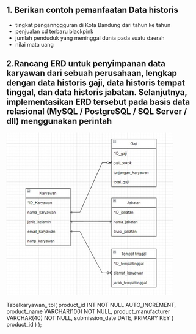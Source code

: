 ## 1. Berikan contoh pemanfaatan Data historis
- tingkat pengannggguran di Kota Bandung dari tahun ke tahun
- penjualan cd terbaru blackpink
- jumlah penduduk yang meninggal dunia pada suatu daerah
- nilai mata uang





## 2.Rancang ERD untuk penyimpanan data karyawan dari sebuah perusahaan, lengkap dengan data historis gaji, data historis tempat tinggal, dan data historis jabatan. Selanjutnya, implementasikan ERD tersebut pada basis data relasional (MySQL / PostgreSQL / SQL Server / dll) menggunakan perintah

![Model](https://github.com/andamira16/IF214002/blob/main/pertemuan7/Screenshot(17).jpeg?raw=true)

Tabelkaryawan_ tbl(
   product_id INT NOT NULL AUTO_INCREMENT,
   product_name VARCHAR(100) NOT NULL,
   product_manufacturer VARCHAR(40) NOT NULL,
   submission_date DATE,
   PRIMARY KEY ( product_id )
);
